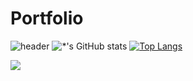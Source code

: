 # Portfolio

![header](https://capsule-render.vercel.app/api?type=waving&color=E3826C&height=250&section=header&text=Mr.Jung%Portfolio&fontSize=90&animation=fadeIn&fontAlignY=38&desc=%20&descAlignY=62&descAlign=62)
![*'s GitHub stats](https://github-readme-stats.vercel.app/api?username=mulahaG&show_icons=true&theme=radical)
[![Top Langs](https://github-readme-stats.vercel.app/api/top-langs/?username=mulahaG)](https://github.com/mulahaG/github-readme-stats)

<img src="https://img.shields.io/badge/-C-A8B9CC?style=flat-square&logo=C&logoColor=black"/>

